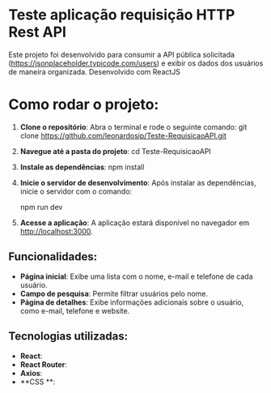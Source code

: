 # Teste aplicação  requisição HTTP Rest API
Este projeto foi desenvolvido para consumir a API pública solicitada (https://jsonplaceholder.typicode.com/users) e exibir os dados dos usuários de maneira organizada. 
Desenvolvido com ReactJS


# Como rodar o projeto:

1. **Clone o repositório**:
   Abra o terminal e rode o seguinte comando:
   git clone https://github.com/leonardosip/Teste-RequisicaoAPI.git


2. **Navegue até a pasta do projeto**:
   cd Teste-RequisicaoAPI

3. **Instale as dependências**:
   npm install

4. **Inicie o servidor de desenvolvimento**:
   Após instalar as dependências, inicie o servidor com o comando:
   
   npm run dev

6. **Acesse a aplicação**:
   A aplicação estará disponível no navegador em [http://localhost:3000](http://localhost:3000).





## Funcionalidades:
- **Página inicial**: Exibe uma lista com o nome, e-mail e telefone de cada usuário.
- **Campo de pesquisa**: Permite filtrar usuários pelo nome.
- **Página de detalhes**: Exibe informações adicionais sobre o usuário, como e-mail, telefone e website.


## Tecnologias utilizadas:
- **React**: 
- **React Router**:
- **Axios**: 
- **CSS **: 

